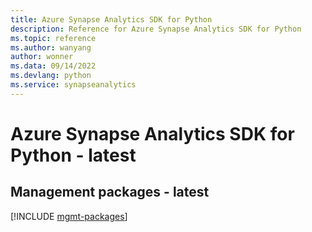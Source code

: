 ```yaml
---
title: Azure Synapse Analytics SDK for Python
description: Reference for Azure Synapse Analytics SDK for Python
ms.topic: reference
ms.author: wanyang
author: wonner
ms.data: 09/14/2022
ms.devlang: python
ms.service: synapseanalytics
---
```

# Azure Synapse Analytics SDK for Python - latest

## Management packages - latest
[!INCLUDE [mgmt-packages](synapse-analytics-mgmt-index.md)]